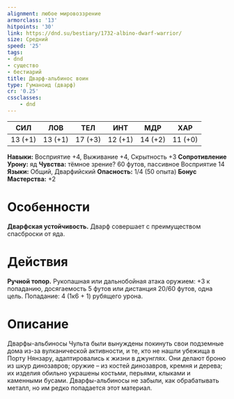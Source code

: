 ```yaml
---
alignment: любое мировоззрение
armorclass: '13'
hitpoints: '30'
link: https://dnd.su/bestiary/1732-albino-dwarf-warrior/
size: Средний
speed: '25'
tags:
- dnd
- существо
- бестиарий
title: Дварф-альбинос воин
type: Гуманоид (дварф)
cr: '0.25'
cssclasses:
    - dnd
---
```



| СИЛ | ЛОВ | ТЕЛ | ИНТ | МДР | ХАР |
|---|---|---|---|---|---|
| 13 (+1) | 13 (+1) | 17 (+3) | 12 (+1) | 14 (+2) | 11 (+0) |
**Навыки:** Восприятие +4, Выживание +4, Скрытность +3
**Сопротивление Урону:** яд
**Чувства:** тёмное зрение? 60 футов, пассивное Восприятие 14
**Языки:** Общий, Дварфийский
**Опасность:** 1/4 (50 опыта)
**Бонус Мастерства:** +2


# Особенности
**Дварфская устойчивость.** Дварф совершает с преимуществом спасброски от яда.


# Действия
**Ручной топор.** Рукопашная или дальнобойная атака оружием: +3 к попаданию, досягаемость 5 футов или дистанция 20/60 футов, одна цель. Попадание: 4 (1к6 + 1) рубящего урона.


# Описание
Дварфы-альбиносы Чульта были вынуждены покинуть свои подземные дома из-за вулканической активности, и те, кто не нашли убежища в Порту Нянзару, адаптировались к жизни в джунглях. Они делают броню из шкур динозавров; оружие – из костей динозавров, кремня и дерева; их изделия обильно украшены костьми, перьями, клыками и каменными бусами. Дварфы-альбиносы не забыли, как обрабатывать металл, но им редко попадается этот материал.